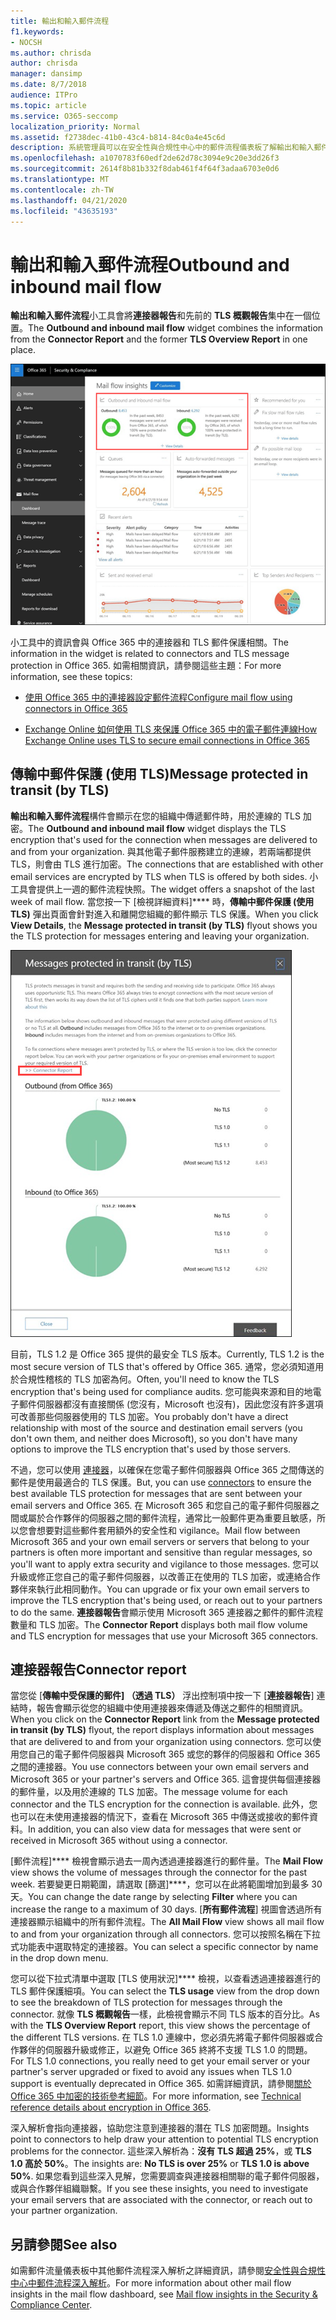 ```yaml
---
title: 輸出和輸入郵件流程
f1.keywords:
- NOCSH
ms.author: chrisda
author: chrisda
manager: dansimp
ms.date: 8/7/2018
audience: ITPro
ms.topic: article
ms.service: O365-seccomp
localization_priority: Normal
ms.assetid: f2738dec-41b0-43c4-b814-84c0a4e45c6d
description: 系統管理員可以在安全性與合規性中心中的郵件流程儀表板了解輸出和輸入郵件流程小工具。
ms.openlocfilehash: a1070783f60edf2de62d78c3094e9c20e3dd26f3
ms.sourcegitcommit: 2614f8b81b332f8dab461f4f64f3adaa6703e0d6
ms.translationtype: MT
ms.contentlocale: zh-TW
ms.lasthandoff: 04/21/2020
ms.locfileid: "43635193"
---
```

# <a name="outbound-and-inbound-mail-flow"></a><span data-ttu-id="4ba9b-103">輸出和輸入郵件流程</span><span class="sxs-lookup"><span data-stu-id="4ba9b-103">Outbound and inbound mail flow</span></span>

<span data-ttu-id="4ba9b-104">**輸出和輸入郵件流程**小工具會將**連接器報告**和先前的 **TLS 概觀報告**集中在一個位置。</span><span class="sxs-lookup"><span data-stu-id="4ba9b-104">The **Outbound and inbound mail flow** widget combines the information from the **Connector Report** and the former **TLS Overview Report** in one place.</span></span>

![安全性與合規性中心內郵件流程儀表板的輸出和輸入郵件流程報告](../../media/2c591d1c-bad6-4b72-890e-f8fdfd4f447a.png)

<span data-ttu-id="4ba9b-106">小工具中的資訊會與 Office 365 中的連接器和 TLS 郵件保護相關。</span><span class="sxs-lookup"><span data-stu-id="4ba9b-106">The information in the widget is related to connectors and TLS message protection in Office 365.</span></span> <span data-ttu-id="4ba9b-107">如需相關資訊，請參閱這些主題：</span><span class="sxs-lookup"><span data-stu-id="4ba9b-107">For more information, see these topics:</span></span>

- [<span data-ttu-id="4ba9b-108">使用 Office 365 中的連接器設定郵件流程</span><span class="sxs-lookup"><span data-stu-id="4ba9b-108">Configure mail flow using connectors in Office 365</span></span>](https://docs.microsoft.com/exchange/mail-flow-best-practices/use-connectors-to-configure-mail-flow/use-connectors-to-configure-mail-flow)

- [<span data-ttu-id="4ba9b-109">Exchange Online 如何使用 TLS 來保護 Office 365 中的電子郵件連線</span><span class="sxs-lookup"><span data-stu-id="4ba9b-109">How Exchange Online uses TLS to secure email connections in Office 365</span></span>](https://docs.microsoft.com/microsoft-365/compliance/exchange-online-uses-tls-to-secure-email-connections)

## <a name="message-protected-in-transit-by-tls"></a><span data-ttu-id="4ba9b-110">傳輸中郵件保護 (使用 TLS)</span><span class="sxs-lookup"><span data-stu-id="4ba9b-110">Message protected in transit (by TLS)</span></span>

<span data-ttu-id="4ba9b-111">**輸出和輸入郵件流程**構件會顯示在您的組織中傳遞郵件時，用於連線的 TLS 加密。</span><span class="sxs-lookup"><span data-stu-id="4ba9b-111">The **Outbound and inbound mail flow** widget displays the TLS encryption that's used for the connection when messages are delivered to and from your organization.</span></span> <span data-ttu-id="4ba9b-112">與其他電子郵件服務建立的連線，若兩端都提供 TLS，則會由 TLS 進行加密。</span><span class="sxs-lookup"><span data-stu-id="4ba9b-112">The connections that are established with other email services are encrypted by TLS when TLS is offered by both sides.</span></span> <span data-ttu-id="4ba9b-113">小工具會提供上一週的郵件流程快照。</span><span class="sxs-lookup"><span data-stu-id="4ba9b-113">The widget offers a snapshot of the last week of mail flow.</span></span> <span data-ttu-id="4ba9b-114">當您按一下 [檢視詳細資料]\*\*\*\* 時，**傳輸中郵件保護 (使用 TLS)** 彈出頁面會針對進入和離開您組織的郵件顯示 TLS 保護。</span><span class="sxs-lookup"><span data-stu-id="4ba9b-114">When you click **View Details**, the **Message protected in transit (by TLS)** flyout shows you the TLS protection for messages entering and leaving your organization.</span></span>

![安全性與合規性中心內的傳輸中郵件保護 (使用 TLS) 彈出畫面](../../media/825aa74c-413d-4141-8e3c-dfe68ae78eed.png)

<span data-ttu-id="4ba9b-116">目前，TLS 1.2 是 Office 365 提供的最安全 TLS 版本。</span><span class="sxs-lookup"><span data-stu-id="4ba9b-116">Currently, TLS 1.2 is the most secure version of TLS that's offered by Office 365.</span></span> <span data-ttu-id="4ba9b-117">通常，您必須知道用於合規性稽核的 TLS 加密為何。</span><span class="sxs-lookup"><span data-stu-id="4ba9b-117">Often, you'll need to know the TLS encryption that's being used for compliance audits.</span></span> <span data-ttu-id="4ba9b-118">您可能與來源和目的地電子郵件伺服器都沒有直接關係 (您沒有，Microsoft 也沒有)，因此您沒有許多選項可改善那些伺服器使用的 TLS 加密。</span><span class="sxs-lookup"><span data-stu-id="4ba9b-118">You probably don't have a direct relationship with most of the source and destination email servers (you don't own them, and neither does Microsoft), so you don't have many options to improve the TLS encryption that's used by those servers.</span></span>

<span data-ttu-id="4ba9b-119">不過，您可以使用 [連接器](https://docs.microsoft.com/exchange/mail-flow-best-practices/use-connectors-to-configure-mail-flow/use-connectors-to-configure-mail-flow)，以確保在您電子郵件伺服器與 Office 365 之間傳送的郵件是使用最適合的 TLS 保護。</span><span class="sxs-lookup"><span data-stu-id="4ba9b-119">But, you can use [connectors](https://docs.microsoft.com/exchange/mail-flow-best-practices/use-connectors-to-configure-mail-flow/use-connectors-to-configure-mail-flow) to ensure the best available TLS protection for messages that are sent between your email servers and Office 365.</span></span> <span data-ttu-id="4ba9b-120">在 Microsoft 365 和您自己的電子郵件伺服器之間或屬於合作夥伴的伺服器之間的郵件流程，通常比一般郵件更為重要且敏感，所以您會想要對這些郵件套用額外的安全性和 vigilance。</span><span class="sxs-lookup"><span data-stu-id="4ba9b-120">Mail flow between Microsoft 365 and your own email servers or servers that belong to your partners is often more important and sensitive than regular messages, so you'll want to apply extra security and vigilance to those messages.</span></span> <span data-ttu-id="4ba9b-121">您可以升級或修正您自己的電子郵件伺服器，以改善正在使用的 TLS 加密，或連絡合作夥伴來執行此相同動作。</span><span class="sxs-lookup"><span data-stu-id="4ba9b-121">You can upgrade or fix your own email servers to improve the TLS encryption that's being used, or reach out to your partners to do the same.</span></span> <span data-ttu-id="4ba9b-122">**連接器報告**會顯示使用 Microsoft 365 連接器之郵件的郵件流程數量和 TLS 加密。</span><span class="sxs-lookup"><span data-stu-id="4ba9b-122">The **Connector Report** displays both mail flow volume and TLS encryption for messages that use your Microsoft 365 connectors.</span></span>

## <a name="connector-report"></a><span data-ttu-id="4ba9b-123">連接器報告</span><span class="sxs-lookup"><span data-stu-id="4ba9b-123">Connector report</span></span>

<span data-ttu-id="4ba9b-124">當您從 [**傳輸中受保護的郵件] （透過 TLS）** 浮出控制項中按一下 [**連接器報告**] 連結時，報告會顯示從您的組織中使用連接器來傳遞及傳送之郵件的相關資訊。</span><span class="sxs-lookup"><span data-stu-id="4ba9b-124">When you click on the **Connector Report** link from the **Message protected in transit (by TLS)** flyout, the report displays information about messages that are delivered to and from your organization using connectors.</span></span> <span data-ttu-id="4ba9b-125">您可以使用您自己的電子郵件伺服器與 Microsoft 365 或您的夥伴的伺服器和 Office 365 之間的連接器。</span><span class="sxs-lookup"><span data-stu-id="4ba9b-125">You use connectors between your own email servers and Microsoft 365 or your partner's servers and Office 365.</span></span> <span data-ttu-id="4ba9b-126">這會提供每個連接器的郵件量，以及用於連線的 TLS 加密。</span><span class="sxs-lookup"><span data-stu-id="4ba9b-126">The message volume for each connector and the TLS encryption for the connection is available.</span></span> <span data-ttu-id="4ba9b-127">此外，您也可以在未使用連接器的情況下，查看在 Microsoft 365 中傳送或接收的郵件資料。</span><span class="sxs-lookup"><span data-stu-id="4ba9b-127">In addition, you can also view data for messages that were sent or received in Microsoft 365 without using a connector.</span></span>

<span data-ttu-id="4ba9b-128">[郵件流程]\*\*\*\* 檢視會顯示過去一周內透過連接器進行的郵件量。</span><span class="sxs-lookup"><span data-stu-id="4ba9b-128">The **Mail Flow** view shows the volume of messages through the connector for the past week.</span></span> <span data-ttu-id="4ba9b-129">若要變更日期範圍，請選取 [篩選]\*\*\*\*，您可以在此將範圍增加到最多 30 天。</span><span class="sxs-lookup"><span data-stu-id="4ba9b-129">You can change the date range by selecting **Filter** where you can increase the range to a maximum of 30 days.</span></span> <span data-ttu-id="4ba9b-130">[**所有郵件流程**] 視圖會透過所有連接器顯示組織中的所有郵件流程。</span><span class="sxs-lookup"><span data-stu-id="4ba9b-130">The **All Mail Flow** view shows all mail flow to and from your organization through all connectors.</span></span> <span data-ttu-id="4ba9b-131">您可以按照名稱在下拉式功能表中選取特定的連接器。</span><span class="sxs-lookup"><span data-stu-id="4ba9b-131">You can select a specific connector by name in the drop down menu.</span></span>

<span data-ttu-id="4ba9b-132">您可以從下拉式清單中選取 [TLS 使用狀況]\*\*\*\* 檢視，以查看透過連接器進行的 TLS 郵件保護細項。</span><span class="sxs-lookup"><span data-stu-id="4ba9b-132">You can select the **TLS usage** view from the drop down to see the breakdown of TLS protection for messages through the connector.</span></span> <span data-ttu-id="4ba9b-133">就像 **TLS 概觀報告**一樣，此檢視會顯示不同 TLS 版本的百分比。</span><span class="sxs-lookup"><span data-stu-id="4ba9b-133">As with the **TLS Overview Report** report, this view shows the percentage of the different TLS versions.</span></span> <span data-ttu-id="4ba9b-134">在 TLS 1.0 連線中，您必須先將電子郵件伺服器或合作夥伴的伺服器升級或修正，以避免 Office 365 終將不支援 TLS 1.0 的問題。</span><span class="sxs-lookup"><span data-stu-id="4ba9b-134">For TLS 1.0 connections, you really need to get your email server or your partner's server upgraded or fixed to avoid any issues when TLS 1.0 support is eventually deprecated in Office 365.</span></span> <span data-ttu-id="4ba9b-135">如需詳細資訊，請參閱[關於 Office 365 中加密的技術參考細節](https://docs.microsoft.com/microsoft-365/compliance/technical-reference-details-about-encryption)。</span><span class="sxs-lookup"><span data-stu-id="4ba9b-135">For more information, see [Technical reference details about encryption in Office 365](https://docs.microsoft.com/microsoft-365/compliance/technical-reference-details-about-encryption).</span></span>

<span data-ttu-id="4ba9b-136">深入解析會指向連接器，協助您注意到連接器的潛在 TLS 加密問題。</span><span class="sxs-lookup"><span data-stu-id="4ba9b-136">Insights point to connectors to help draw your attention to potential TLS encryption problems for the connector.</span></span> <span data-ttu-id="4ba9b-137">這些深入解析為：**沒有 TLS 超過 25%**，或 **TLS 1.0 高於 50%**。</span><span class="sxs-lookup"><span data-stu-id="4ba9b-137">The insights are: **No TLS is over 25%** or **TLS 1.0 is above 50%**.</span></span> <span data-ttu-id="4ba9b-138">如果您看到這些深入見解，您需要調查與連接器相關聯的電子郵件伺服器，或與合作夥伴組織聯繫。</span><span class="sxs-lookup"><span data-stu-id="4ba9b-138">If you see these insights, you need to investigate your email servers that are associated with the connector, or reach out to your partner organization.</span></span>

## <a name="see-also"></a><span data-ttu-id="4ba9b-139">另請參閱</span><span class="sxs-lookup"><span data-stu-id="4ba9b-139">See also</span></span>

<span data-ttu-id="4ba9b-140">如需郵件流量儀表板中其他郵件流程深入解析之詳細資訊，請參閱[安全性與合規性中心中郵件流程深入解析](mail-flow-insights-v2.md)。</span><span class="sxs-lookup"><span data-stu-id="4ba9b-140">For more information about other mail flow insights in the mail flow dashboard, see [Mail flow insights in the Security & Compliance Center](mail-flow-insights-v2.md).</span></span>
